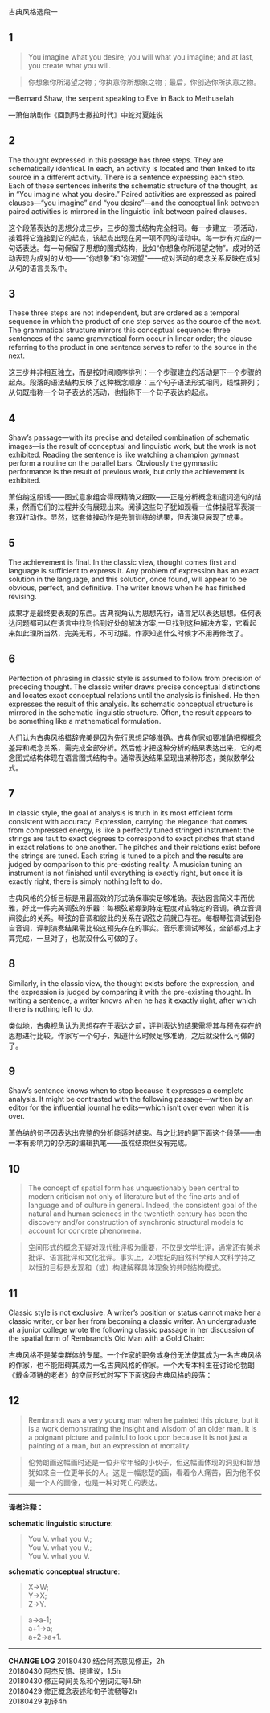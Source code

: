 
古典风格选段一

## 1
> You imagine what you desire; you will what you imagine; and at last, you create what you will.

> 你想象你所渴望之物；你执意你所想象之物；最后，你创造你所执意之物。

—Bernard Shaw, the serpent speaking to Eve in Back to Methuselah

—萧伯纳剧作《回到玛士撒拉时代》中蛇对夏娃说

## 2
The thought expressed in this passage has three steps. They are schematically identical. In each, an activity is located and then linked to its source in a different activity. There is a sentence expressing each step. Each of these sentences inherits the schematic structure of the thought, as in “You imagine what you desire.” Paired activities are expressed as paired clauses—“you imagine” and “you desire”—and the conceptual link between paired activities is mirrored in the linguistic link between paired clauses.  

这个段落表达的思想分成三步，三步的图式结构完全相同。每一步建立一项活动，接着将它连接到它的起点，该起点出现在另一项不同的活动中。每一步有对应的一句话表达。每一句保留了思想的图式结构，比如“你想象你所渴望之物”。成对的活动表现为成对的从句——“你想象”和“你渴望”——成对活动的概念关系反映在成对从句的语言关系中。

## 3
These three steps are not independent, but are ordered as a temporal sequence in which the product of one step serves as the source of the next. The grammatical structure mirrors this conceptual sequence: three sentences of the same grammatical form occur in linear order; the clause referring to the product in one sentence serves to refer to the source in the next.

这三步并非相互独立，而是按时间顺序排列：一个步骤建立的活动是下一个步骤的起点。段落的语法结构反映了这种概念顺序：三个句子语法形式相同，线性排列；从句既指称一个句子表达的活动，也指称下一个句子表达的起点。

## 4
Shaw’s passage—with its precise and detailed combination of schematic images—is the result of conceptual and linguistic work, but the work is not exhibited. Reading the sentence is like watching a champion gymnast perform a routine on the parallel bars. Obviously the gymnastic performance is the result of previous work, but only the achievement is exhibited.

萧伯纳这段话——图式意象组合得既精确又细致——正是分析概念和遣词造句的结果，然而它们的过程并没有展现出来。阅读这些句子犹如观看一位体操冠军表演一套双杠动作。显然，这套体操动作是先前训练的结果，但表演只展现了成果。

## 5
The achievement is final. In the classic view, thought comes first and language is sufficient to express it. Any problem of expression has an exact solution in the language, and this solution, once found, will appear to be obvious, perfect, and definitive. The writer knows when he has finished revising.

成果才是最终要表现的东西。古典视角认为思想先行，语言足以表达思想。任何表达问题都可以在语言中找到恰到好处的解决方案,一旦找到这种解决方案，它看起来如此理所当然，完美无瑕，不可动摇。作家知道什么时候才不用再修改了。

## 6
Perfection of phrasing in classic style is assumed to follow from precision of preceding thought. The classic writer draws precise conceptual distinctions and locates exact conceptual relations until the analysis is finished. He then expresses the result of this analysis. Its schematic conceptual structure is mirrored in the schematic linguistic structure. Often, the result appears to be something like a mathematical formulation.

人们认为古典风格措辞完美是因为先行思想足够准确。古典作家如要准确把握概念差异和概念关系，需完成全部分析。然后他才把这种分析的结果表达出来，它的概念图式结构体现在语言图式结构中。通常表达结果呈现出某种形态，类似数学公式。

## 7
In classic style, the goal of analysis is truth in its most efficient form consistent with accuracy. Expression, carrying the elegance that comes from compressed energy, is like a perfectly tuned stringed instrument: the strings are taut to exact degrees to correspond to exact pitches that stand in exact relations to one another. The pitches and their relations exist before the strings are tuned. Each string is tuned to a pitch and the results are judged by comparison to this pre-existing reality. A musician tuning an instrument is not finished until everything is exactly right, but once it is exactly right, there is simply nothing left to do.

古典风格的分析目标是用最高效的形式确保事实足够准确。表达因言简义丰而优雅，好比一件完美调弦的乐器：每根弦紧绷到特定程度对应特定的音调，确立音调间彼此的关系。琴弦的音调和彼此的关系在调弦之前就已存在。每根琴弦调试到各自音调，评判演奏结果需比较这预先存在的事实。音乐家调试琴弦，全部都对上才算完成，一旦对了，也就没什么可做的了。

## 8
Similarly, in the classic view, the thought exists before the expression, and the expression is judged by comparing it with the pre-existing thought. In writing a sentence, a writer knows when he has it exactly right, after which there is nothing left to do.

类似地，古典视角认为思想存在于表达之前，评判表达的结果需将其与预先存在的思想进行比较。作家写一个句子，知道什么时候足够准确，之后就没什么可做的了。

## 9
Shaw’s sentence knows when to stop because it expresses a complete analysis. It might be contrasted with the following passage—written by an editor for the influential journal he edits—which isn’t over even when it is over.

萧伯纳的句子因表达出完整的分析能适时结束。与之比较的是下面这个段落——由一本有影响力的杂志的编辑执笔——虽然结束但没有完成。

## 10
> The concept of spatial form has unquestionably been central to modern criticism not only of literature but of the fine arts and of language and of culture in general. Indeed, the consistent goal of the natural and human sciences in the twentieth century has been the discovery and/or construction of synchronic structural models to account for concrete phenomena.

> 空间形式的概念无疑对现代批评极为重要，不仅是文学批评，通常还有美术批评、语言批评和文化批评。事实上，20世纪的自然科学和人文科学持之以恒的目标是发现和（或）构建解释具体现象的共时结构模式。

## 11
Classic style is not exclusive. A writer’s position or status cannot make her a classic writer, or bar her from becoming a classic writer. An undergraduate at a junior college wrote the following classic passage in her discussion of the spatial form of Rembrandt’s Old Man with a Gold Chain:

古典风格不是某类群体的专属。一个作家的职务或身份无法使其成为一名古典风格的作家，也不能阻碍其成为一名古典风格的作家。一个大专本科生在讨论伦勃朗《戴金项链的老者》的空间形式时写下下面这段古典风格的段落：

## 12
> Rembrandt was a very young man when he painted this picture, but it is a work demonstrating the insight and wisdom of an older man. It is a poignant picture and painful to look upon because it is not just a painting of a man, but an expression of mortality.

> 伦勃朗画这幅画时还是一位非常年轻的小伙子，但这幅画体现的洞见和智慧犹如来自一位更年长的人。这是一幅悲楚的画，看着令人痛苦，因为他不仅是一个人的画像，也是一种对死亡的表达。

---
**译者注释：**

**schematic linguistic structure**:  
> You V. what you V.;   
> You V. what you V.;   
> You V. what you V.    

**schematic conceptual structure**:
> X→W;   
> Y→X;  
> Z→Y.   

> a→a-1;   
> a+1→a;   
> a+2→a+1.   

---
**CHANGE LOG**
20180430 结合阿杰意见修正，2h  
20180430 阿杰反馈、提建议，1.5h  
20180430 修正句间关系和个别词汇等1.5h  
20180429 修正概念表述和句子流畅等2h  
20180429 初译4h 
